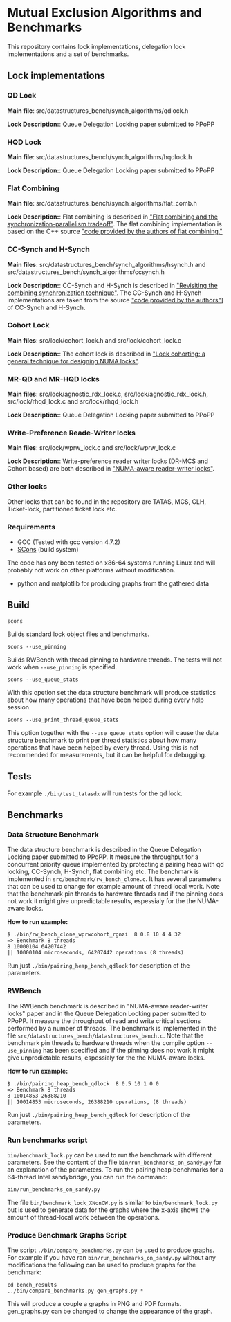 Mutual Exclusion Algorithms and Benchmarks 
==========================================

This repository contains lock implementations, delegation lock
implementations and a set of benchmarks.

## Lock implementations ##

### QD Lock ###

**Main file**: src/datastructures_bench/synch_algorithms/qdlock.h

**Lock Description:**: Queue Delegation Locking paper submitted to PPoPP 

### HQD Lock ###

**Main file**: src/datastructures_bench/synch_algorithms/hqdlock.h

**Lock Description:**: Queue Delegation Locking paper submitted to PPoPP 

### Flat Combining ###

**Main file**: src/datastructures_bench/synch_algorithms/flat_comb.h

**Lock Description:**: Flat combining is described in
  ["Flat combining and the synchronization-parallelism tradeoff"][FCPaper].
  The flat combining implementation is based on the C++ source
  ["code provided by the authors of flat combining."][FCSource]

[FCPaper]: http://dl.acm.org/citation.cfm?id=1810479.1810540
[FCSource]: https://github.com/mit-carbon/Flat-Combining

### CC-Synch and H-Synch ###

**Main files**: src/datastructures_bench/synch_algorithms/hsynch.h and
  src/datastructures_bench/synch_algorithms/ccsynch.h

**Lock Description:**: CC-Synch and H-Synch is described in
  ["Revisiting the combining synchronization technique"][SynchPaper].
  The CC-Synch and H-Synch implementations are taken from the source
  ["code provided by the authors"][SynchSource]] of CC-Synch and
  H-Synch.

[SynchPaper]: http://dl.acm.org/citation.cfm?id=2145849
[SynchSource]: https://code.google.com/p/sim-universal-construction/

### Cohort Lock ###

**Main files**: src/lock/cohort_lock.h and src/lock/cohort_lock.c

**Lock Description:**: The cohort lock is described in
  ["Lock cohorting: a general technique for designing NUMA locks"][CohortPaper].

[CohortPaper]: http://dl.acm.org/citation.cfm?id=2145848

### MR-QD and MR-HQD locks ###

**Main files**: src/lock/agnostic_rdx_lock.c,
  src/lock/agnostic_rdx_lock.h, src/lock/rhqd_lock.c and
  src/lock/rhqd_lock.h

**Lock Description:**: Queue Delegation Locking paper submitted to PPoPP

### Write-Preference Reade-Writer locks ###

**Main files**: src/lock/wprw_lock.c and src/lock/wprw_lock.c 

**Lock Description:**: Write-preference reader writer locks (DR-MCS
  and Cohort based) are both described in
  ["NUMA-aware reader-writer locks"][NumaRWPaper].

[NumaRWPaper]: http://dl.acm.org/citation.cfm?id=2442532

### Other locks ###

Other locks that can be found in the repository are TATAS, MCS, CLH,
Ticket-lock, partitioned ticket lock etc.

### Requirements ###

* GCC (Tested with gcc version 4.7.2)
* [SCons](http://www.scons.org/) (build system)

The code has ony been tested on x86-64 systems running Linux and will
probably not work on other platforms without modification.

* python and matplotlib for producing graphs from the gathered data

## Build ##

`scons `

Builds standard lock object files and benchmarks.

`scons --use_pinning`

Builds RWBench with thread pinning to hardware threads. The tests will
not work when `--use_pinning` is specified.

`scons --use_queue_stats`

With this opetion set the data structure benchmark will produce
statistics about how many operations that have been helped during
every help session.

`scons --use_print_thread_queue_stats`

This option together with the `--use_queue_stats` option will cause
the data structure benchmark to print per thread statistics about how
many operations that have been helped by every thread. Using this is
not recommended for measurements, but it can be helpful for debugging.

## Tests ##

For example `./bin/test_tatasdx` will run tests for the qd lock.

## Benchmarks ##

### Data Structure Benchmark ###

The data structure benchmark is described in the Queue Delegation
Locking paper submitted to PPoPP. It measure the throughput for a
concurrent priority queue implemented by protecting a pairing heap
with qd locking, CC-Synch, H-Synch, flat combining etc. The benchmark
is implemented in `src/benchmark/rw_bench_clone.c`. It has several
parameters that can be used to change for example amount of thread
local work. Note that the benchmark pin threads to hardware threads
and if the pinning does not work it might give unpredictable results,
espessialy for the the NUMA-aware locks.

**How to run example:**

    $ ./bin/rw_bench_clone_wprwcohort_rgnzi  8 0.8 10 4 4 32
    => Benchmark 8 threads
    8 10000104 64207442
    || 10000104 microseconds, 64207442 operations (8 threads)



Run just `./bin/pairing_heap_bench_qdlock` for description of the
parameters.


### RWBench ###

The RWBench benchmark is described in "NUMA-aware reader-writer locks"
paper and in the Queue Delegation Locking paper submitted to PPoPP. It
measure the throughput of read and write critical sections performed by
a number of threads. The benchmark is implemented in the file
`src/datastructures_bench/datastructures_bench.c`.  Note that the
benchmark pin threads to hardware threads when the compile option
`--use_pinning` has been specified and if the pinning does not work it
might give unpredictable results, espessialy for the the NUMA-aware
locks.

**How to run example:**

    $ ./bin/pairing_heap_bench_qdlock  8 0.5 10 1 0 0
    => Benchmark 8 threads
    8 10014853 26388210
    || 10014853 microseconds, 26388210 operations, (8 threads)


Run just `./bin/pairing_heap_bench_qdlock` for description of the
parameters.

### Run benchmarks script ###

`bin/benchmark_lock.py` can be used to run the benchmark with
different parameters. See the content of the file
`bin/run_benchmarks_on_sandy.py` for an explanation of the parameters.
To run the pairing heap benchmarks for a 64-thread Intel sandybridge,
you can run the command:

`bin/run_benchmarks_on_sandy.py`

The file `bin/benchmark_lock_XNonCW.py` is similar to
`bin/benchmark_lock.py` but is used to generate data for the graphs
where the x-axis shows the amount of thread-local work between the
operations.

### Produce Benchmark Graphs Script ###

The script `./bin/compare_benchmarks.py` can be used to produce
graphs. For example if you have ran
`bin/run_benchmarks_on_sandy.py` without any modifications the
following can be used to produce graphs for the benchmark:

    cd bench_results
    ../bin/compare_benchmarks.py gen_graphs.py *

This will produce a couple a graphs in PNG and PDF formats.
gen_graphs.py can be changed to change the appearance of the graph.


    

